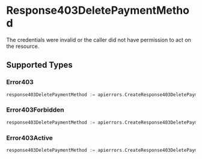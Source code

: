 # Response403DeletePaymentMethod

The credentials were invalid or the caller did not have permission to act on the resource.


## Supported Types

### Error403

```go
response403DeletePaymentMethod := apierrors.CreateResponse403DeletePaymentMethodError403(components.Error403{/* values here */})
```

### Error403Forbidden

```go
response403DeletePaymentMethod := apierrors.CreateResponse403DeletePaymentMethodError403Forbidden(components.Error403Forbidden{/* values here */})
```

### Error403Active

```go
response403DeletePaymentMethod := apierrors.CreateResponse403DeletePaymentMethodError403Active(components.Error403Active{/* values here */})
```

